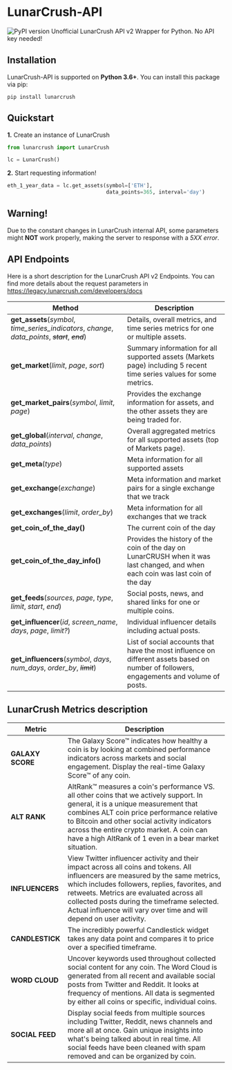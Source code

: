 # LunarCrush-API
![PyPI version](https://img.shields.io/pypi/v/lunarcrush)
Unofficial LunarCrush API v2 Wrapper for Python. No API key needed!

## Installation
LunarCrush-API is supported on **Python 3.6+**. You can install this package via pip:
```
pip install lunarcrush
```
## Quickstart
**1.** Create an instance of LunarCrush

```Python
from lunarcrush import LunarCrush

lc = LunarCrush()
```

**2.** Start requesting information!

```Python
eth_1_year_data = lc.get_assets(symbol=['ETH'],
                                data_points=365, interval='day')
```

## Warning!
Due to the constant changes in LunarCrush internal API, some parameters might **NOT** work properly, making the server to response with a *5XX error*.


## API Endpoints
Here is a short description for the LunarCrush API v2 Endpoints.
You can find more details about the request parameters in <https://legacy.lunarcrush.com/developers/docs> 

| Method                                                                                              |  Description                                                                                                                            |
|-----------------------------------------------------------------------------------------------------|-----------------------------------------------------------------------------------------------------------------------------------------|
| **get_assets**(*symbol*, *time_series_indicators*, *change*, *data_points*, *~~start~~*, *~~end~~*) | Details, overall metrics, and time series metrics for one or multiple assets.                                                           |
| **get_market**(*limit*, *page*, *sort*)                                                             | Summary information for all supported assets (Markets page) including 5 recent time series values for some metrics.                     |
| **get_market_pairs**(*symbol*, *limit*, *page*)                                                     |  Provides the exchange information for assets, and the other assets they are being traded for.                                          |
| **get_global**(*interval*, *change*, *data_points*)                                                 | Overall aggregated metrics for all supported assets (top of Markets page).                                                              |
| **get_meta**(*type*)                                                                                | Meta information for all supported assets                                                                                               |
| **get_exchange**(*exchange*)                                                                        | Meta information and market pairs for a single exchange that we track                                                                   |
| **get_exchanges**(*limit*, *order_by*)                                                              | Meta information for all exchanges that we track                                                                                        |
| **get_coin_of_the_day()**                                                                           | The current coin of the day                                                                                                             |
| **get_coin_of_the_day_info()**                                                                      | Provides the history of the coin of the day on LunarCRUSH when it was last changed, and when each coin was last coin of the day         |
| **get_feeds**(*sources*, *page*, *type*, *limit*, *start*, *end*)                                   | Social posts, news, and shared links for one or multiple coins.                                                                         |
| **get_influencer**(*id*, *screen_name*, *days*, *page*, *limit?*)                                   | Individual influencer details including actual posts.                                                                                   |
| **get_influencers**(*symbol*, *days*, *num_days*, *order_by*, *~~limit~~*)                          | List of social accounts that have the most influence on different assets based on number of followers, engagements and volume of posts. |

## LunarCrush Metrics description
| Metric           | Description                                                                                                                                                                                                                                                                                                                                         |
|------------------|-----------------------------------------------------------------------------------------------------------------------------------------------------------------------------------------------------------------------------------------------------------------------------------------------------------------------------------------------------|
| **GALAXY SCORE** | The Galaxy Score™ indicates how healthy a coin is by looking at combined performance indicators across markets and social engagement. Display the real-time Galaxy Score™ of any coin.                                                                                                                                                              |
| **ALT RANK**     | AltRank™ measures a coin's performance VS. all other coins that we actively support. In general, it is a unique measurement that combines ALT coin price performance relative to Bitcoin and other social activity indicators across the entire crypto market. A coin can have a high AltRank of 1 even in a bear market situation.                 |
| **INFLUENCERS**  | View Twitter influencer activity and their impact across all coins and tokens. All influencers are measured by the same metrics, which includes followers, replies, favorites, and retweets. Metrics are evaluated across all collected posts during the timeframe selected. Actual influence will vary over time and will depend on user activity. |
| **CANDLESTICK**  | The incredibly powerful Candlestick widget takes any data point and compares it to price over a specified timeframe.                                                                                                                                                                                                                                |
| **WORD CLOUD**   | Uncover keywords used throughout collected social content for any coin. The Word Cloud is generated from all recent and available social posts from Twitter and Reddit. It looks at frequency of mentions. All data is segmented by either all coins or specific, individual coins.                                                                 |
| **SOCIAL FEED**  | Display social feeds from multiple sources including Twitter, Reddit, news channels and more all at once. Gain unique insights into what's being talked about in real time. All social feeds have been cleaned with spam removed and can be organized by coin.                                                                                      |
